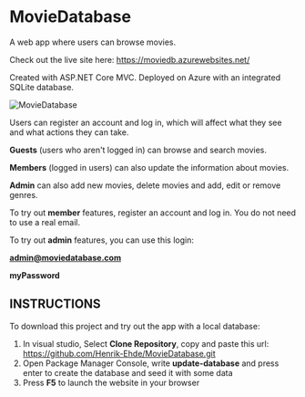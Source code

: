 # MovieDatabase

A web app where users can browse movies.

Check out the live site here: https://moviedb.azurewebsites.net/ <br>

Created with ASP.NET Core MVC. Deployed on Azure with an integrated SQLite database.

![MovieDatabase](https://github.com/Henrik-Ehde/MovieDatabase/assets/25432910/289ce98b-d58b-4671-84b2-f526f2564418)


Users can register an account and log in, which will affect what they see and what actions they can take.

**Guests** (users who aren't logged in) can browse and search movies.

**Members** (logged in users) can also update the information about movies.

**Admin** can also add new movies, delete movies and add, edit or remove genres.

To try out **member** features, register an account and log in. You do not need to use a real email.

To try out **admin** features, you can use this login:

**admin@moviedatabase.com**

**myPassword**

## INSTRUCTIONS
To download this project and try out the app with a local database:
1. In visual studio, Select **Clone Repository**, copy and paste this url: https://github.com/Henrik-Ehde/MovieDatabase.git
2. Open Package Manager Console, write **update-database** and press enter to create the database and seed it with some data
3. Press **F5** to launch the website in your browser



